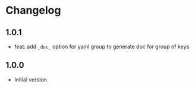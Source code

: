 # Changelog

## 1.0.1
- feat: add `_doc_` option for yaml group to generate doc for group of keys

## 1.0.0
- Initial version.
